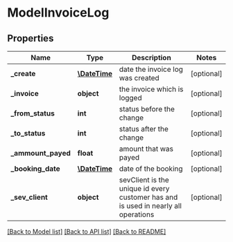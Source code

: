 # ModelInvoiceLog

## Properties
Name | Type | Description | Notes
------------ | ------------- | ------------- | -------------
**_create** | [**\DateTime**](\DateTime.md) | date the invoice log was created | [optional] 
**_invoice** | **object** | the invoice which is logged | [optional] 
**_from_status** | **int** | status before the change | [optional] 
**_to_status** | **int** | status after the change | [optional] 
**_ammount_payed** | **float** | amount that was payed | [optional] 
**_booking_date** | [**\DateTime**](\DateTime.md) | date of the booking | [optional] 
**_sev_client** | **object** | sevClient is the unique id every customer has and is used in nearly all operations | [optional] 

[[Back to Model list]](../README.md#documentation-for-models) [[Back to API list]](../README.md#documentation-for-api-endpoints) [[Back to README]](../README.md)


